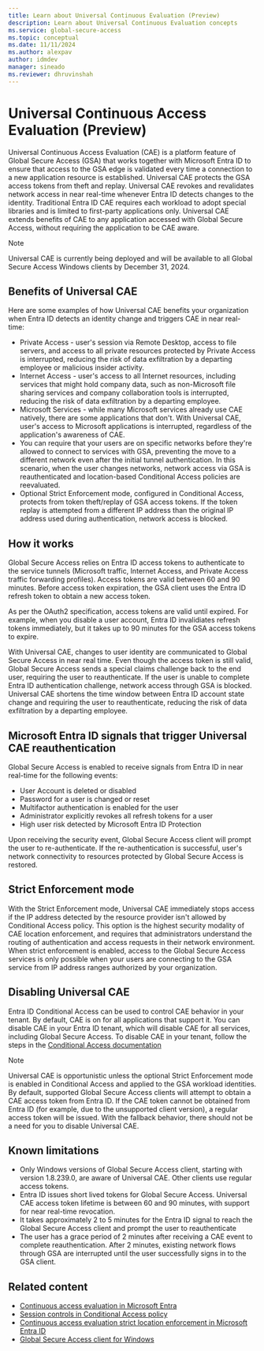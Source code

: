 ```yaml
---
title: Learn about Universal Continuous Evaluation (Preview)
description: Learn about Universal Continuous Evaluation concepts
ms.service: global-secure-access
ms.topic: conceptual
ms.date: 11/11/2024
ms.author: alexpav
author: idmdev
manager: sineado
ms.reviewer: dhruvinshah
---
```

# Universal Continuous Access Evaluation (Preview)

Universal Continuous Access Evaluation (CAE) is a platform feature of Global Secure Access (GSA) that works together with Microsoft Entra ID to ensure that access to the GSA edge is validated every time a connection to a new application resource is established. Universal CAE protects the GSA access tokens from theft and replay. Universal CAE revokes and revalidates network access in near real-time whenever Entra ID detects changes to the identity. Traditional Entra ID CAE requires each workload to adopt special libraries and is limited to first-party applications only. Universal CAE extends benefits of CAE to any application accessed with Global Secure Access, without requiring the application to be CAE aware.

> [!Note]
> Universal CAE is currently being deployed and will be available to all Global Secure Access Windows clients by December 31, 2024.

## Benefits of Universal CAE

Here are some examples of how Universal CAE benefits your organization when Entra ID detects an identity change and triggers CAE in near real-time:

* Private Access - user's session via Remote Desktop, access to file servers, and access to all private resources protected by Private Access is interrupted, reducing the risk of data exfiltration by a departing employee or malicious insider activity.
* Internet Access - user's access to all Internet resources, including services that might hold company data, such as non-Microsoft file sharing services and company collaboration tools is interrupted, reducing the risk of data exfiltration by a departing employee. 
* Microsoft Services - while many Microsoft services already use CAE natively, there are some applications that don't. With Universal CAE, user's access to Microsoft applications is interrupted, regardless of the application's awareness of CAE.
*  You can require that your users are on specific networks before they're allowed to connect to services with GSA, preventing the move to a different network even after the initial tunnel authentication. In this scenario, when the user changes networks, network access via GSA is reauthenticated and location-based Conditional Access policies are reevaluated.
* Optional Strict Enforcement mode, configured in Conditional Access, protects from token theft/replay of GSA access tokens. If the token replay is attempted from a different IP address than the original IP address used during authentication, network access is blocked.

## How it works

Global Secure Access relies on Entra ID access tokens to authenticate to the service tunnels (Microsoft traffic, Internet Access, and Private Access traffic forwarding profiles). Access tokens are valid between 60 and 90 minutes. Before access token expiration, the GSA client uses the Entra ID refresh token to obtain a new access token.

As per the OAuth2 specification, access tokens are valid until expired. For example, when you disable a user account, Entra ID invalidiates refresh tokens immediately, but it takes up to 90 minutes for the GSA access tokens to expire.

With Universal CAE, changes to user identity are communicated to Global Secure Access in near real time. Even though the access token is still valid, Global Secure Access sends a special claims challenge back to the end user, requiring the user to reauthenticate. If the user is unable to complete Entra ID authentication challenge, network access through GSA is blocked. Universal CAE shortens the time window between Entra ID account state change and requiring the user to reauthenticate, reducing the risk of data exfiltration by a departing employee.

## Microsoft Entra ID signals that trigger Universal CAE reauthentication

Global Secure Access is enabled to receive signals from Entra ID in near real-time for the following events:

* User Account is deleted or disabled
* Password for a user is changed or reset
* Multifactor authentication is enabled for the user
* Administrator explicitly revokes all refresh tokens for a user
* High user risk detected by Microsoft Entra ID Protection

Upon receiving the security event, Global Secure Access client will prompt the user to re-authenticate. If the re-authentication is successful, user's network connectivity to resources protected by Global Secure Access is restored.

## Strict Enforcement mode
With the Strict Enforcement mode, Universal CAE immediately stops access if the IP address detected by the resource provider isn't allowed by Conditional Access policy. This option is the highest security modality of CAE location enforcement, and requires that administrators understand the routing of authentication and access requests in their network environment. When strict enforcement is enabled, access to the Global Secure Access services is only possible when your users are connecting to the GSA service from IP address ranges authorized by your organization.

## Disabling Universal CAE

Entra ID Conditional Access can be used to control CAE behavior in your tenant. By default, CAE is on for all applications that support it. You can disable CAE in your Entra ID tenant, which will disable CAE for all services, including Global Secure Access. To disable CAE in your tenant, follow the steps in the [Conditional Access documentation](../identity/conditional-access/concept-conditional-access-session.md)

> [!Note]
> Universal CAE is opportunistic unless the optional Strict Enforcement mode is enabled in Conditional Access and applied to the GSA workload identities. By default, supported Global Secure Access clients will attempt to obtain a CAE access token from Entra ID. If the CAE token cannot be obtained from Entra ID (for example, due to the unsupported client version), a regular access token will be issued. With the fallback behavior, there should not be a need for you to disable Universal CAE. 

## Known limitations

* Only Windows versions of Global Secure Access client, starting with version 1.8.239.0, are aware of Universal CAE. Other clients use regular access tokens.
* Entra ID issues short lived tokens for Global Secure Access. Universal CAE access token lifetime is between 60 and 90 minutes, with support for near real-time revocation.
* It takes approximately 2 to 5 minutes for the Entra ID signal to reach the Global Secure Access client and prompt the user to reauthenticate
* The user has a grace period of 2 minutes after receiving a CAE event to complete reauthentication. After 2 minutes, existing network flows through GSA are interrupted until the user successfully signs in to the GSA client.

## Related content

- [Continuous access evaluation in Microsoft Entra](../identity/conditional-access/concept-continuous-access-evaluation.md)
- [Session controls in Conditional Access policy](../identity/conditional-access/concept-conditional-access-session.md)
- [Continuous access evaluation strict location enforcement in Microsoft Entra ID](../identity/conditional-access/concept-continuous-access-evaluation-strict-enforcement.md)
- [Global Secure Access client for Windows](how-to-install-windows-client.md)
